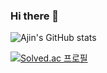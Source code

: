 ### Hi there 👋

![Ajin's GitHub stats](https://github-readme-stats.vercel.app/api?username=chocolajin&show_icons=true&theme=radical)

[![Solved.ac
프로필](http://mazassumnida.wtf/api/generate_badge?boj=ajin15)](https://solved.ac/ajin15)

<!--
**chocolajin/chocolajin** is a ✨ _special_ ✨ repository because its `README.md` (this file) appears on your GitHub profile.

Here are some ideas to get you started:

- 🔭 I’m currently working on ...
- 🌱 I’m currently learning ...
- 👯 I’m looking to collaborate on ...
- 🤔 I’m looking for help with ...
- 💬 Ask me about ...
- 📫 How to reach me: ...
- 😄 Pronouns: ...
- ⚡ Fun fact: ...
-->
